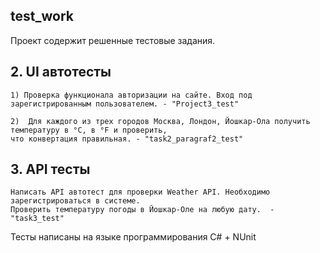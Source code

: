 ## test_work
Проект содержит решенные тестовые задания.
## 2. UI автотесты
    1) Проверка функционала авторизации на сайте. Вход под зарегистрированным пользователем. - "Project3_test"
    
    2)  Для каждого из трех городов Москва, Лондон, Йошкар-Ола получить температуру в °C, в °F и проверить,
    что конвертация правильная. - "task2_paragraf2_test"
    
## 3. АPI тесты 
    Написать API автотест для проверки Weather API. Необходимо зарегистрироваться в системе. 
    Проверить температуру погоды в Йошкар-Оле на любую дату.  - "task3_test"

Тесты написаны на языке программирования C# + NUnit
  
